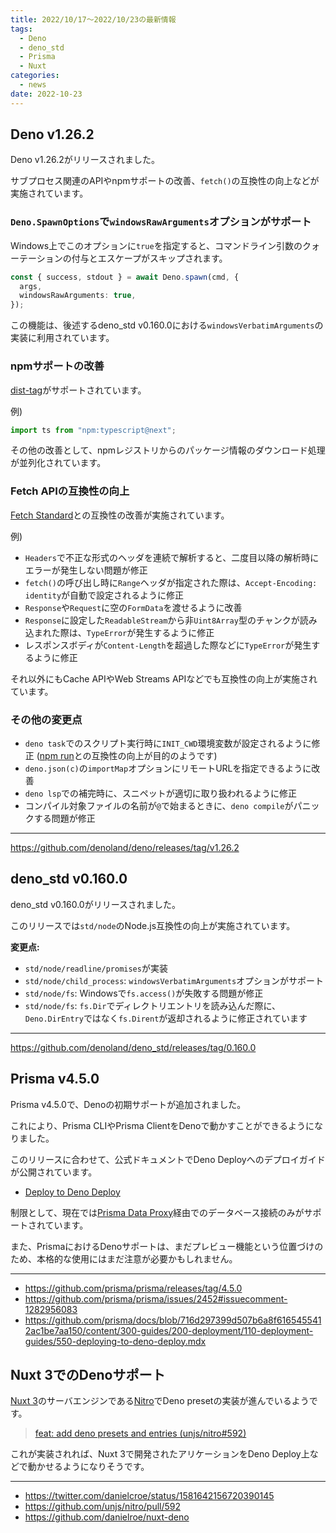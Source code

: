 ```yaml
---
title: 2022/10/17〜2022/10/23の最新情報
tags:
  - Deno
  - deno_std
  - Prisma
  - Nuxt
categories:
  - news
date: 2022-10-23
---
```


## Deno v1.26.2

Deno v1.26.2がリリースされました。

サブプロセス関連のAPIやnpmサポートの改善、`fetch()`の互換性の向上などが実施されています。

### `Deno.SpawnOptions`で`windowsRawArguments`オプションがサポート

Windows上でこのオプションに`true`を指定すると、コマンドライン引数のクォーテーションの付与とエスケープがスキップされます。

```typescript
const { success, stdout } = await Deno.spawn(cmd, {
  args,
  windowsRawArguments: true,
});
```

この機能は、後述するdeno_std v0.160.0における`windowsVerbatimArguments`の実装に利用されています。

### npmサポートの改善

[dist-tag](https://docs.npmjs.com/cli/v8/commands/npm-dist-tag)がサポートされています。

例)
        
```typescript
import ts from "npm:typescript@next";
```
        
その他の改善として、npmレジストリからのパッケージ情報のダウンロード処理が並列化されています。

### Fetch APIの互換性の向上

[Fetch Standard](https://fetch.spec.whatwg.org/)との互換性の改善が実施されています。

例)

- `Headers`で不正な形式のヘッダを連続で解析すると、二度目以降の解析時にエラーが発生しない問題が修正
- `fetch()`の呼び出し時に`Range`ヘッダが指定された際は、`Accept-Encoding: identity`が自動で設定されるように修正
- `Response`や`Request`に空の`FormData`を渡せるように改善
- `Response`に設定した`ReadableStream`から非`Uint8Array`型のチャンクが読み込まれた際は、`TypeError`が発生するように修正
- レスポンスボディが`Content-Length`を超過した際などに`TypeError`が発生するように修正

それ以外にもCache APIやWeb Streams APIなどでも互換性の向上が実施されています。

### その他の変更点

- `deno task`でのスクリプト実行時に`INIT_CWD`環境変数が設定されるように修正 ([npm run](https://docs.npmjs.com/cli/v8/commands/npm-run-script)との互換性の向上が目的のようです)
- `deno.json(c)`の`importMap`オプションにリモートURLを指定できるように改善
- `deno lsp`での補完時に、スニペットが適切に取り扱われるように修正
- コンパイル対象ファイルの名前が`@`で始まるときに、`deno compile`がパニックする問題が修正

---

https://github.com/denoland/deno/releases/tag/v1.26.2

## deno_std v0.160.0

deno_std v0.160.0がリリースされました。

このリリースでは`std/node`のNode.js互換性の向上が実施されています。

**変更点:**

- `std/node/readline/promises`が実装
- `std/node/child_process`: `windowsVerbatimArguments`オプションがサポート
- `std/node/fs`: Windowsで`fs.access()`が失敗する問題が修正
- `std/node/fs`: `fs.Dir`でディレクトリエントリを読み込んだ際に、 `Deno.DirEntry`ではなく`fs.Dirent`が返却されるように修正されています

---

https://github.com/denoland/deno_std/releases/tag/0.160.0

## Prisma v4.5.0

Prisma v4.5.0で、Denoの初期サポートが追加されました。

これにより、Prisma CLIやPrisma ClientをDenoで動かすことができるようになりました。

このリリースに合わせて、公式ドキュメントでDeno Deployへのデプロイガイドが公開されています。

- [Deploy to Deno Deploy](https://www.prisma.io/docs/guides/deployment/deployment-guides/deploying-to-deno-deploy)

制限として、現在では[Prisma Data Proxy](https://www.prisma.io/docs/data-platform/data-proxy)経由でのデータベース接続のみがサポートされています。

また、PrismaにおけるDenoサポートは、まだプレビュー機能という位置づけのため、本格的な使用にはまだ注意が必要かもしれません。

---

- https://github.com/prisma/prisma/releases/tag/4.5.0
- https://github.com/prisma/prisma/issues/2452#issuecomment-1282956083
- https://github.com/prisma/docs/blob/716d297399d507b6a8f6165455412ac1be7aa150/content/300-guides/200-deployment/110-deployment-guides/550-deploying-to-deno-deploy.mdx

## Nuxt 3でのDenoサポート

[Nuxt 3](https://v3.nuxtjs.org/)のサーバエンジンである[Nitro](https://github.com/unjs/nitro)でDeno presetの実装が進んでいるようです。

> [feat: add deno presets and entries (unjs/nitro#592)](https://github.com/unjs/nitro/pull/592)

これが実装されれば、Nuxt 3で開発されたアリケーションをDeno Deploy上などで動かせるようになりそうです。

---

- https://twitter.com/danielcroe/status/1581642156720390145
- https://github.com/unjs/nitro/pull/592
- https://github.com/danielroe/nuxt-deno


